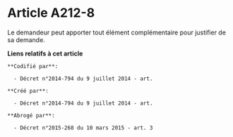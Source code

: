 # Article A212-8

Le demandeur peut apporter tout élément complémentaire pour justifier de sa demande.

**Liens relatifs à cet article**

	**Codifié par**:

	  - Décret n°2014-794 du 9 juillet 2014 - art.

	**Créé par**:

	  - Décret n°2014-794 du 9 juillet 2014 - art.

	**Abrogé par**:

	  - Décret n°2015-268 du 10 mars 2015 - art. 3
